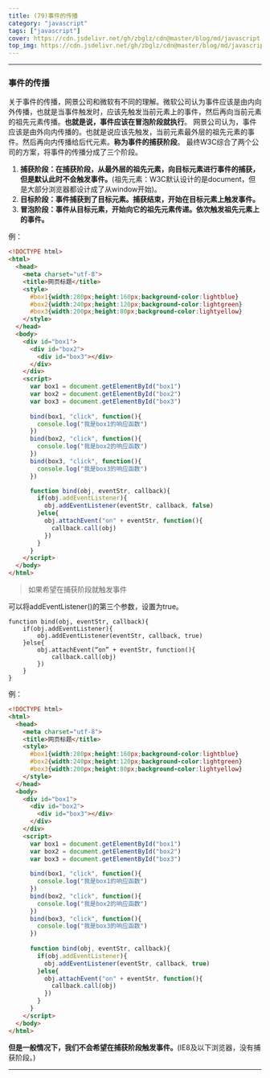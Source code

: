```yaml
---
title: (79)事件的传播
category: "javascript"
tags: ["javascript"]
cover: https://cdn.jsdelivr.net/gh/zbglz/cdn@master/blog/md/javascript.svg
top_img: https://cdn.jsdelivr.net/gh/zbglz/cdn@master/blog/md/javascript.svg
---
```


***

### 事件的传播

关于事件的传播，网景公司和微软有不同的理解。微软公司认为事件应该是由内向外传播，也就是当事件触发时，应该先触发当前元素上的事件，然后再向当前元素的祖先元素传播。**也就是说，事件应该在冒泡阶段就执行**。
网景公司认为，事件应该是由外向内传播的。也就是说应该先触发，当前元素最外层的祖先元素的事件。然后再向内传播给后代元素。**称为事件的捕获阶段**。
最终W3C综合了两个公司的方案，将事件的传播分成了三个阶段。

1. **捕获阶段：在捕获阶段，从最外层的祖先元素，向目标元素进行事件的捕获，但是默认此时不会触发事件。**(祖先元素：W3C默认设计的是document，但是大部分浏览器都设计成了从window开始)。
2. **目标阶段：事件捕获到了目标元素。捕获结束，开始在目标元素上触发事件。**
3. **冒泡阶段：事件从目标元素，开始向它的祖先元素传递。依次触发祖先元素上的事件。**

例：


```html html
<!DOCTYPE html>
<html>
  <head>
    <meta charset="utf-8">
    <title>网页标题</title>
    <style>
      #box1{width:280px;height:160px;background-color:lightblue}
      #box2{width:240px;height:120px;background-color:lightgreen}
      #box3{width:200px;height:80px;background-color:lightyellow}
    </style>
  </head>
  <body>
    <div id="box1">
      <div id="box2">
        <div id="box3"></div>
      </div>
    </div>
    <script>
      var box1 = document.getElementById("box1")
      var box2 = document.getElementById("box2")
      var box3 = document.getElementById("box3")
      
      bind(box1, "click", function(){
        console.log("我是box1的响应函数")
      })
      bind(box2, "click", function(){
        console.log("我是box2的响应函数")
      })
      bind(box3, "click", function(){
        console.log("我是box3的响应函数")
      })

      function bind(obj, eventStr, callback){
        if(obj.addEventListener){
          obj.addEventListener(eventStr, callback, false)
        }else{
          obj.attachEvent("on" + eventStr, function(){
            callback.call(obj)
          })
        }
      }
    </script>
  </body>
</html>
```


> 如果希望在捕获阶段就触发事件

可以将addEventListener()的第三个参数，设置为true。

    function bind(obj, eventStr, callback){
        if(obj.addEventListener){
            obj.addEventListener(eventStr, callback, true)
        }else{
            obj.attachEvent(“on” + eventStr, function(){
                callback.call(obj)
            })
        }
    }


例：


```html html
<!DOCTYPE html>
<html>
  <head>
    <meta charset="utf-8">
    <title>网页标题</title>
    <style>
      #box1{width:280px;height:160px;background-color:lightblue}
      #box2{width:240px;height:120px;background-color:lightgreen}
      #box3{width:200px;height:80px;background-color:lightyellow}
    </style>
  </head>
  <body>
    <div id="box1">
      <div id="box2">
        <div id="box3"></div>
      </div>
    </div>
    <script>
      var box1 = document.getElementById("box1")
      var box2 = document.getElementById("box2")
      var box3 = document.getElementById("box3")
      
      bind(box1, "click", function(){
        console.log("我是box1的响应函数")
      })
      bind(box2, "click", function(){
        console.log("我是box2的响应函数")
      })
      bind(box3, "click", function(){
        console.log("我是box3的响应函数")
      })
      
      function bind(obj, eventStr, callback){
        if(obj.addEventListener){
          obj.addEventListener(eventStr, callback, true)
        }else{
          obj.attachEvent("on" + eventStr, function(){
            callback.call(obj)
          })
        }
      }
    </script>
  </body>
</html>
```


**但是一般情况下，我们不会希望在捕获阶段触发事件。**(IE8及以下浏览器，没有捕获阶段。)


***

